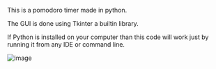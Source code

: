 This is a pomodoro timer made in python.

The GUI is done using Tkinter a builtin library.

If Python is installed on your computer than this code will work just by running it from any IDE or command line.


![image](https://github.com/user-attachments/assets/e7337c90-fcae-42c4-92c8-a921ad5aafe6)
